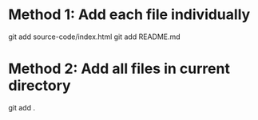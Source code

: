 # Method 1: Add each file individually 
git add source-code/index.html 
git add README.md

# Method 2: Add all files in current directory 
git add .